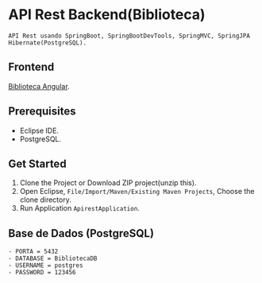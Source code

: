 # API Rest Backend(Biblioteca)

    API Rest usando SpringBoot, SpringBootDevTools, SpringMVC, SpringJPA Hibernate(PostgreSQL).

## Frontend
 [Biblioteca Angular](https://github.com/gildo-farias/Angular_NodeJS). 
    
## Prerequisites
 - Eclipse IDE. 
 - PostgreSQL.
 
## Get Started
 1. Clone the Project or Download ZIP project(unzip this). 
 2. Open Eclipse, `File/Import/Maven/Existing Maven Projects`, Choose the clone directory.
 3. Run Application `ApirestApplication`.
 
## Base de Dados (PostgreSQL)
    - PORTA = 5432 
    - DATABASE = BibliotecaDB    
    - USERNAME = postgres
    - PASSWORD = 123456
